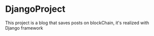 # DjangoProject

This project is a blog that saves posts on blockChain, it's realized with Django framework

